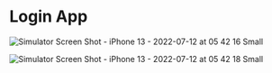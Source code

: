 # Login App

![Simulator Screen Shot - iPhone 13 - 2022-07-12 at 05 42 16 Small](https://user-images.githubusercontent.com/107364882/178493111-7045e762-ec68-42fd-84ff-69d5045c519c.jpeg)

![Simulator Screen Shot - iPhone 13 - 2022-07-12 at 05 42 18 Small](https://user-images.githubusercontent.com/107364882/178493121-f27382be-9222-41cf-bfa1-2c7788819594.jpeg)
